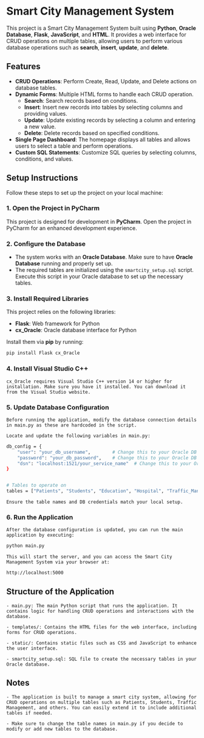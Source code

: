 # Smart City Management System

This project is a Smart City Management System built using **Python**, **Oracle Database**, **Flask**, **JavaScript**, and **HTML**. It provides a web interface for CRUD operations on multiple tables, allowing users to perform various database operations such as **search**, **insert**, **update**, and **delete**.

## Features

- **CRUD Operations**: Perform Create, Read, Update, and Delete actions on database tables.
- **Dynamic Forms**: Multiple HTML forms to handle each CRUD operation. 
  - **Search**: Search records based on conditions.
  - **Insert**: Insert new records into tables by selecting columns and providing values.
  - **Update**: Update existing records by selecting a column and entering a new value.
  - **Delete**: Delete records based on specified conditions.
- **Single Page Dashboard**: The homepage displays all tables and allows users to select a table and perform operations.
- **Custom SQL Statements**: Customize SQL queries by selecting columns, conditions, and values.

## Setup Instructions

Follow these steps to set up the project on your local machine:

### 1. **Open the Project in PyCharm**

   This project is designed for development in **PyCharm**. Open the project in PyCharm for an enhanced development experience.

### 2. **Configure the Database**

   - The system works with an **Oracle Database**. Make sure to have **Oracle Database** running and properly set up.
   - The required tables are initialized using the `smartcity_setup.sql` script. Execute this script in your Oracle database to set up the necessary tables.

### 3. **Install Required Libraries**

   This project relies on the following libraries:
   - **Flask**: Web framework for Python
   - **cx_Oracle**: Oracle database interface for Python
   
   Install them via **pip** by running:
   ```bash
   pip install Flask cx_Oracle
   ```
### 4. **Install Visual Studio C++**
    cx_Oracle requires Visual Studio C++ version 14 or higher for installation. Make sure you have it installed. You can download it from the Visual Studio website.

### 5. **Update Database Configuration**
    Before running the application, modify the database connection details in main.py as these are hardcoded in the script.

    Locate and update the following variables in main.py:

```bash
db_config = {
    "user": "your_db_username",        # Change this to your Oracle DB username
    "password": "your_db_password",    # Change this to your Oracle DB password
    "dsn": "localhost:1521/your_service_name"  # Change this to your Oracle DB DSN (Data Source Name)
}


# Tables to operate on
tables = ["Patients", "Students", "Education", "Hospital", "Traffic_Management", "Citizen", "Assets", "Transportation", "Property"]  # Update table names if needed
```

    Ensure the table names and DB credentials match your local setup.

### 6. **Run the Application**
    After the database configuration is updated, you can run the main application by executing:

```bash
python main.py
```
    This will start the server, and you can access the Smart City Management System via your browser at:
```bash
http://localhost:5000
```

## Structure of the Application
    - main.py: The main Python script that runs the application. It contains logic for handling CRUD operations and interactions with the database.

    - templates/: Contains the HTML files for the web interface, including forms for CRUD operations.

    - static/: Contains static files such as CSS and JavaScript to enhance the user interface.

    - smartcity_setup.sql: SQL file to create the necessary tables in your Oracle database.

## Notes
    - The application is built to manage a smart city system, allowing for CRUD operations on multiple tables such as Patients, Students, Traffic Management, and others. You can easily extend it to include additional tables if needed.

    - Make sure to change the table names in main.py if you decide to modify or add new tables to the database.